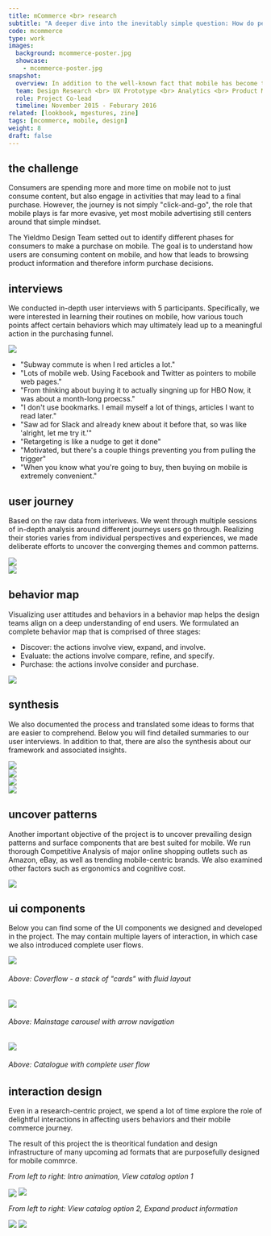```yaml
---
title: mCommerce <br> research
subtitle: "A deeper dive into the inevitably simple question: How do people shop on mobile?"
code: mcommerce
type: work
images:
  background: mcommerce-poster.jpg
  showcase: 
    - mcommerce-poster.jpg
snapshot:
  overview: In addition to the well-known fact that mobile has become the hub of everyone's digital life. Commerce on mobile is thriving at a even more staggering pace. One does not need to look at the annual record-breaking holiday sales distribution to be impressed. In fact, mobile commerce has taken the center stage long before people have realized. <br><br> This project attempts to formulate a mature, comprehensive framework in understanding mCommerce, as well as developing tools and design components for future product developments.
  team: Design Research <br> UX Prototype <br> Analytics <br> Product Management 
  role: Project Co-lead
  timeline: November 2015 - Feburary 2016
related: [lookbook, mgestures, zine]
tags: [mcommerce, mobile, design]
weight: 8
draft: false
---
```


## the challenge

Consumers are spending more and more time on mobile not to just consume content, but also engage in activities that may lead to a final purchase. However, the journey is not simply "click-and-go", the role that mobile plays is far more evasive, yet most mobile advertising still centers around that simple mindset. 

The Yieldmo Design Team setted out to identify different phases for consumers to make a purchase on mobile. The goal is to understand how users are consuming content on mobile, and how that leads to browsing product information and therefore inform purchase decisions.

## interviews

We conducted in-depth user interviews with 5 participants. Specifically, we were interested in learning their routines on mobile, how various touch points affect certain behaviors which may ultimately lead up to a meaningful action in the purchasing funnel.

<div><img src="/work/mcommerce/discussion-guide.jpg"></div>

- "Subway commute is when I red articles a lot."
- "Lots of mobile web. Using Facebook and Twitter as pointers to mobile web pages."
- "From thinking about buying it to actually singning up for HBO Now, it was about a month-long proecss."
- "I don't use bookmarks. I email myself a lot of things, articles I want to read later."
- "Saw ad for Slack and already knew about it before that, so was like 'alright, let me try it.'"
- "Retargeting is like a nudge to get it done"
- "Motivated, but there's a couple things preventing you from pulling the trigger"
- "When you know what you're going to buy, then buying on mobile is extremely convenient."

## user journey

Based on the raw data from interivews. We went through multiple sessions of in-depth analysis around different journeys users go through. Realizing their stories varies from individual perspectives and experiences, we made deliberate efforts to uncover the converging themes and common patterns.

<div><img src="/work/mcommerce/journey-1.png"></div>
<div><img src="/work/mcommerce/journey-2.png"></div>

## behavior map

Visualizing user attitudes and behaviors in a behavior map helps the design teams align on a deep understanding of end users. We formulated an complete behavior map that is comprised of three stages:

- Discover: the actions involve view, expand, and involve.
- Evaluate: the actions involve compare, refine, and specify.
- Purchase: the actions involve consider and purchase.

<div><img src="/work/mcommerce/behavior-map-framework.jpg"></div>

## synthesis

We also documented the process and translated some ideas to forms that are easier to comprehend. Below you will find detailed summaries to our user interviews. In addition to that, there are also the synthesis about our framework and associated insights.

<div><img src="/work/mcommerce/deck-1.png"></div>
<div><img src="/work/mcommerce/deck-2.png"></div>
<div><img src="/work/mcommerce/deck-3.png"></div>
<div><img src="/work/mcommerce/deck-4.png"></div>

## uncover patterns

Another important objective of the project is to uncover prevailing design patterns and surface components that are best suited for mobile. We run thorough Competitive Analysis of major online shopping outlets such as Amazon, eBay, as well as trending mobile-centric brands. We also examined other factors such as ergonomics and cognitive cost.

<div><img src="/work/mcommerce/references.jpg"></div>

## ui components

Below you can find some of the UI components we designed and developed in the project. The may contain multiple layers of interaction, in which case we also introduced complete user flows.

<div>
	<img src="/work/mcommerce/ui-components-1.jpg">
	<h6>Above: Coverflow - a stack of "cards" with fluid layout</h6>
	<img src="/work/mcommerce/ui-components-2.jpg">
	<h6>Above: Mainstage carousel with arrow navigation</h6>
	<img src="/work/mcommerce/ui-components-3.jpg">
	<h6>Above: Catalogue with complete user flow</h6>
</div>

<!-- <div><img src="/work/mcommerce/ui-components-2.jpg"></div> -->
<!-- <div><img src="/work/mcommerce/ui-components-3.jpg"></div> -->

## interaction design

Even in a research-centric project, we spend a lot of time explore the role of delightful interactions in affecting users behaviors and their mobile commerce journey.

The result of this project the is theoritical fundation and design infrastructure of many upcoming ad formats that are purposefully designed for mobile commrce.

*From left to right: Intro animation, View catalog option 1*

<div class="double clearfix">
	<img style="vertical-align: bottom;" src="/work/mcommerce/mcommerce-ix-1.gif">
	<img src="/work/mcommerce/mcommerce-ix-2.gif">
</div>

*From left to right: View catalog option 2, Expand product information*

<div class="double clearfix">
	<img src="/work/mcommerce/mcommerce-ix-3.gif">
	<img src="/work/mcommerce/mcommerce-ix-4.gif">
</div>
